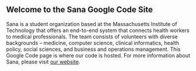 ## Welcome to the Sana Google Code Site ##

Sana is a student organization based at the Massachusetts Institute of Technology that offers an end-to-end system that connects health workers to medical professionals. The team consists of volunteers with diverse backgrounds – medicine, computer science, clinical informatics, health policy, social sciences, and business and operations management. This Google Code page is where our code is hosted. For more information about Sana, please visit [our website](http://sana.mit.edu).


